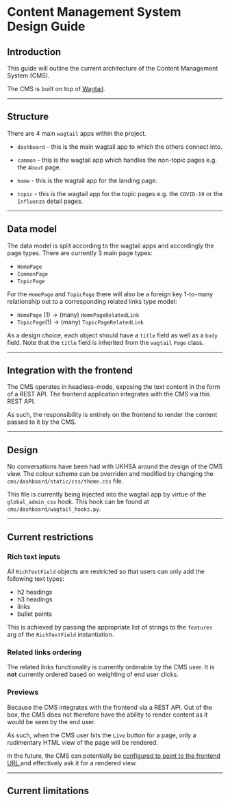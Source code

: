 # Content Management System Design Guide

## Introduction

This guide will outline the current architecture of the Content Management System (CMS).

The CMS is built on top of [Wagtail](https://docs.wagtail.org/en/stable/).

---

## Structure

There are 4 main `wagtail` apps within the project.

- `dashboard` - this is the main wagtail app to which the others connect into.

- `common` - this is the wagtail app which handles the non-topic pages e.g. the `About` page.
- `home` - this is the wagtail app for the landing page.
- `topic` - this is the wagtail app for the topic pages e.g. the `COVID-19` or the `Influenza` detail pages.

---

## Data model

The data model is split according to the wagtail apps and accordingly the page types.
There are currently 3 main page types:

- `HomePage`
- `CommonPage`
- `TopicPage`

For the `HomePage` and `TopicPage` there will also be a foreign key 1-to-many relationship out to 
a corresponding related links type model:

- `HomePage` (1) -> (many) `HomePageRelatedLink`
- `TopicPage`(1) -> (many) `TopicPageRelatedLink`

As a design choice, each object should have a `title` field as well as a `body` field.
Note that the `title` field is inherited from the `wagtail` `Page` class.

---

## Integration with the frontend

The CMS operates in headless-mode, exposing the text content in the form of a REST API.
The frontend application integrates with the CMS via this REST API.

As such, the responsibility is entirely on the frontend to render the content passed to it by the CMS.

---

## Design

No conversations have been had with UKHSA around the design of the CMS view.
The colour scheme can be overriden and modified by changing the `cms/dashboard/static/css/theme.css` file.

This file is currently being injected into the wagtail app by virtue of the `global_admin_css` hook.
This hook can be found at `cms/dashboard/wagtail_hooks.py`.

---

## Current restrictions

### Rich text inputs

All `RichTextField` objects are restricted so that users can only add the following text types:
- h2 headings
- h3 headings
- links
- bullet points

This is achieved by passing the appropriate list of strings to the `features` arg of the `RichTextField` instantiation.

### Related links ordering

The related links functionality is currently orderable by the CMS user.
It is **not** currently ordered based on weighting of end user clicks.

### Previews

Because the CMS integrates with the frontend via a REST API. 
Out of the box, the CMS does not therefore have the ability to render content as it would be seen by the end user.

As such, when the CMS user hits the `Live` button for a page, only a rudimentary HTML view of the page will be rendered.

In the future, the CMS can potentially be 
[configured to point to the frontend URL ](https://github.com/torchbox/wagtail-headless-preview)
and effectively ask it for a rendered view.

---

## Current limitations

